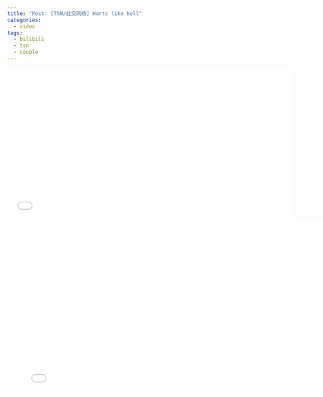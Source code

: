```yaml
---
title: "Post: [TSN/社交网络] Hurts like hell"
categories:
  - video
tags:
  - bilibili
  - tsn
  - couple
---
```


<iframe width="660" height="350"  src="//player.bilibili.com/player.html?aid=4993277&cid=18255701&page=1" scrolling="true" border="0" frameborder="no" framespacing="0" allowfullscreen="true"> </iframe>

<iframe width="800" height="400"  src="//player.bilibili.com/player.html?aid=4993277&cid=18255701&page=1" scrolling="no" border="0" frameborder="no" framespacing="0" allowfullscreen="true"> </iframe>